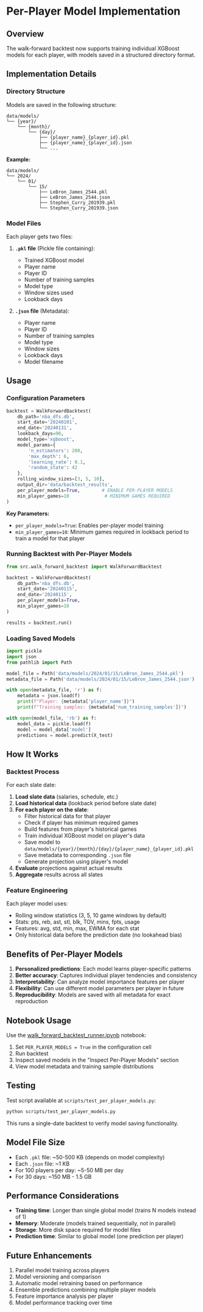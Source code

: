 # Per-Player Model Implementation

## Overview

The walk-forward backtest now supports training individual XGBoost models for each player, with models saved in a structured directory format.

## Implementation Details

### Directory Structure

Models are saved in the following structure:
```
data/models/
└── {year}/
    └── {month}/
        └── {day}/
            ├── {player_name}_{player_id}.pkl
            ├── {player_name}_{player_id}.json
            └── ...
```

**Example:**
```
data/models/
└── 2024/
    └── 01/
        └── 15/
            ├── LeBron_James_2544.pkl
            ├── LeBron_James_2544.json
            ├── Stephen_Curry_201939.pkl
            └── Stephen_Curry_201939.json
```

### Model Files

Each player gets two files:

1. **`.pkl` file** (Pickle file containing):
   - Trained XGBoost model
   - Player name
   - Player ID
   - Number of training samples
   - Model type
   - Window sizes used
   - Lookback days

2. **`.json` file** (Metadata):
   - Player name
   - Player ID
   - Number of training samples
   - Model type
   - Window sizes
   - Lookback days
   - Model filename

## Usage

### Configuration Parameters

```python
backtest = WalkForwardBacktest(
    db_path='nba_dfs.db',
    start_date='20240101',
    end_date='20240131',
    lookback_days=90,
    model_type='xgboost',
    model_params={
        'n_estimators': 200,
        'max_depth': 6,
        'learning_rate': 0.1,
        'random_state': 42
    },
    rolling_window_sizes=[3, 5, 10],
    output_dir='data/backtest_results',
    per_player_models=True,        # ENABLE PER-PLAYER MODELS
    min_player_games=10             # MINIMUM GAMES REQUIRED
)
```

**Key Parameters:**

- `per_player_models=True`: Enables per-player model training
- `min_player_games=10`: Minimum games required in lookback period to train a model for that player

### Running Backtest with Per-Player Models

```python
from src.walk_forward_backtest import WalkForwardBacktest

backtest = WalkForwardBacktest(
    db_path='nba_dfs.db',
    start_date='20240115',
    end_date='20240115',
    per_player_models=True,
    min_player_games=10
)

results = backtest.run()
```

### Loading Saved Models

```python
import pickle
import json
from pathlib import Path

model_file = Path('data/models/2024/01/15/LeBron_James_2544.pkl')
metadata_file = Path('data/models/2024/01/15/LeBron_James_2544.json')

with open(metadata_file, 'r') as f:
    metadata = json.load(f)
    print(f"Player: {metadata['player_name']}")
    print(f"Training samples: {metadata['num_training_samples']}")

with open(model_file, 'rb') as f:
    model_data = pickle.load(f)
    model = model_data['model']
    predictions = model.predict(X_test)
```

## How It Works

### Backtest Process

For each slate date:

1. **Load slate data** (salaries, schedule, etc.)
2. **Load historical data** (lookback period before slate date)
3. **For each player on the slate**:
   - Filter historical data for that player
   - Check if player has minimum required games
   - Build features from player's historical games
   - Train individual XGBoost model on player's data
   - Save model to `data/models/{year}/{month}/{day}/{player_name}_{player_id}.pkl`
   - Save metadata to corresponding `.json` file
   - Generate projection using player's model
4. **Evaluate** projections against actual results
5. **Aggregate** results across all slates

### Feature Engineering

Each player model uses:
- Rolling window statistics (3, 5, 10 game windows by default)
- Stats: pts, reb, ast, stl, blk, TOV, mins, fpts, usage
- Features: avg, std, min, max, EWMA for each stat
- Only historical data before the prediction date (no lookahead bias)

## Benefits of Per-Player Models

1. **Personalized predictions**: Each model learns player-specific patterns
2. **Better accuracy**: Captures individual player tendencies and consistency
3. **Interpretability**: Can analyze model importance features per player
4. **Flexibility**: Can use different model parameters per player in future
5. **Reproducibility**: Models are saved with all metadata for exact reproduction

## Notebook Usage

Use the [walk_forward_backtest_runner.ipynb](notebooks/walk_forward_backtest_runner.ipynb) notebook:

1. Set `PER_PLAYER_MODELS = True` in the configuration cell
2. Run backtest
3. Inspect saved models in the "Inspect Per-Player Models" section
4. View model metadata and training sample distributions

## Testing

Test script available at `scripts/test_per_player_models.py`:

```bash
python scripts/test_per_player_models.py
```

This runs a single-date backtest to verify model saving functionality.

## Model File Size

- Each `.pkl` file: ~50-500 KB (depends on model complexity)
- Each `.json` file: ~1 KB
- For 100 players per day: ~5-50 MB per day
- For 30 days: ~150 MB - 1.5 GB

## Performance Considerations

- **Training time**: Longer than single global model (trains N models instead of 1)
- **Memory**: Moderate (models trained sequentially, not in parallel)
- **Storage**: More disk space required for model files
- **Prediction time**: Similar to global model (one prediction per player)

## Future Enhancements

1. Parallel model training across players
2. Model versioning and comparison
3. Automatic model retraining based on performance
4. Ensemble predictions combining multiple player models
5. Feature importance analysis per player
6. Model performance tracking over time
